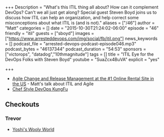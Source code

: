 +++
Description = "What's this ITIL thing all about? How can it complement DevOps? Can't we all just get along? Special guest Steven Boyd joins us to discuss how ITIL can help an organization, and help correct some misconceptions about what ITIL is (and is not)."
aliases = ["/46"]
author = "Matt"
categories = []
date = "2015-10-30T21:24:02-06:00"
episode = "46"
friendly = "itil"
guests = ["sboyd"]
images = ["https://www.arresteddevops.com/img/social/fb/itil.png"]
news_keywords = []
podcast_file = "arrested-devops-podcast-episode046.mp3"
podcast_bytes = "46137344"
podcast_duration = "54:53"
sponsors = ["victorops", "datadog","10thmagnitude"]
tags = []
title = "ITIL Eye for the DevOps Folks with Steven Boyd"
youtube = "SuaZcx4BuVA"
explicit = "yes"

+++

* [Agile Change and Release Management at the #1 Online Rental Site in the US](http://www.slideshare.net/mattstratton/agile-change-and-release-management-at-the-1-online-rental-site-in-the-us) - Matt's talk about ITIL and Agile
* [Chef Style DevOps KungFu](https://www.youtube.com/watch?v=_DEToXsgrPc)

## Checkouts
### Trevor
* [Yoshi's Wooly World](http://yoshiswoollyworld.nintendo.com/)
